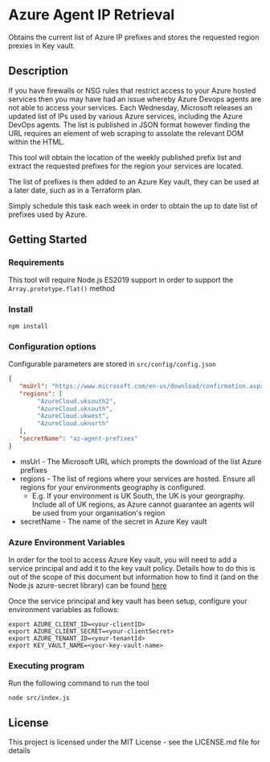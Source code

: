 # Azure Agent IP Retrieval
 
Obtains the current list of Azure IP prefixes and stores the requested region prexies in Key vault.
 
## Description
 
If you have firewalls or NSG rules that restrict access to your Azure hosted services then you may have had an issue whereby Azure Devops agents are not able to access your services.
Each Wednesday, Microsoft releases an updated list of IPs used by various Azure services, including the Azure DevOps agents.
The list is published in JSON format however finding the URL requires an element of web scraping to assolate the relevant DOM within the HTML.
 
This tool will obtain the location of the weekly published prefix list and extract the requested prefixes for the region your services are located.
 
The list of prefixes is then added to an Azure Key vault, they can be used at a later date, such as in a Terraform plan.
 
Simply schedule this task each week in order to obtain the up to date list of prefixes used by Azure.
 
## Getting Started
 
### Requirements
 
This tool will require Node.js ES2019 support in order to support the ```Array.prototype.flat()``` method
 
### Install
 
```
npm install
```
 
### Configuration options
 
Configurable parameters are stored in ```src/config/config.json```
 
```JSON
{
   "msUrl": "https://www.microsoft.com/en-us/download/confirmation.aspx?id=56519",
   "regions": [
        "AzureCloud.uksouth2",
        "AzureCloud.uksouth",
        "AzureCloud.ukwest",
        "AzureCloud.uknorth"
   ],
   "secretName": "az-agent-prefixes"
}
```
 
* msUrl - The Microsoft URL which prompts the download of the list Azure prefixes
* regions - The list of regions where your services are hosted. Ensure all regions for your environments geography is configured. 
  * E.g. If your environment is UK South, the UK is your georgraphy. Include all of UK regions, as Azure cannot guarantee an agents will be used from your organisation's region
* secretName - The name of the secret in Azure Key vault
 
### Azure Environment Variables
 
In order for the tool to access Azure Key vault, you will need to add a service principal and add it to the key vault policy. Details how to do this is out of the scope of this document but information how to find it (and on the Node.js azure-secret library) can be found [here](https://docs.microsoft.com/en-us/azure/key-vault/secrets/quick-create-node)
 
Once the service principal and key vault has been setup, configure your environment variables as follows:
 
```console
export AZURE_CLIENT_ID=<your-clientID>
export AZURE_CLIENT_SECRET=<your-clientSecret>
export AZURE_TENANT_ID=<your-tenantId>
export KEY_VAULT_NAME=<your-key-vault-name>
```
 
### Executing program
 
Run the following command to run the tool
```
node src/index.js
```
 
## License
 
This project is licensed under the MIT License - see the LICENSE.md file for details
 
 

